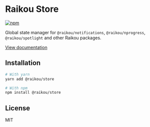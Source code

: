 # Raikou Store

[![npm](https://img.shields.io/npm/dm/@raikou/store)](https://www.npmjs.com/package/@raikou/store)

Global state manager for `@raikou/notifications`, `@raikou/nprogress`,
`@raikou/spotlight` and other Raikou packages.

[View documentation](https://raikou.dev/)

## Installation

```bash
# With yarn
yarn add @raikou/store

# With npm
npm install @raikou/store
```

## License

MIT
